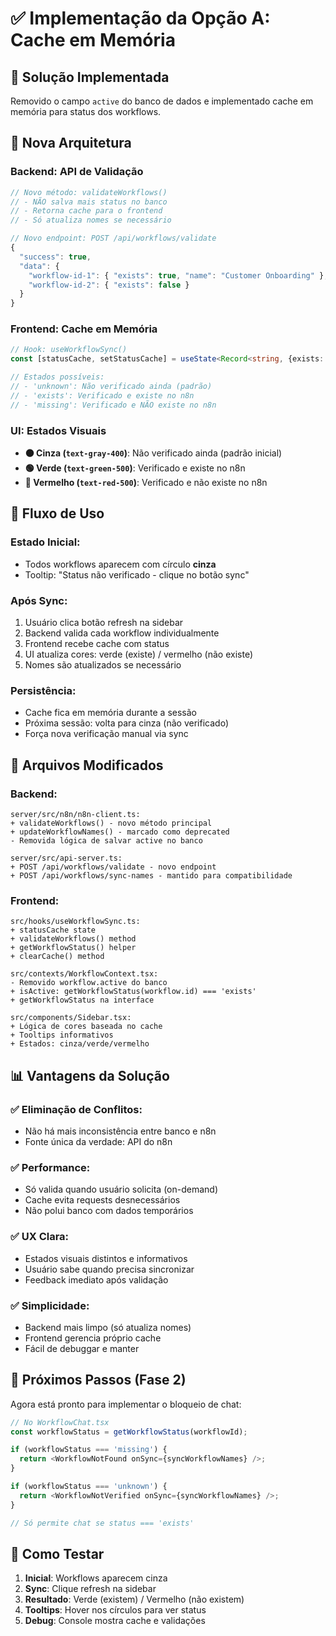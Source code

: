 # ✅ Implementação da Opção A: Cache em Memória

## 🎯 **Solução Implementada**
Removido o campo `active` do banco de dados e implementado cache em memória para status dos workflows.

## 🔄 **Nova Arquitetura**

### **Backend: API de Validação**
```typescript
// Novo método: validateWorkflows()
// - NÃO salva mais status no banco
// - Retorna cache para o frontend
// - Só atualiza nomes se necessário

// Novo endpoint: POST /api/workflows/validate
{
  "success": true,
  "data": {
    "workflow-id-1": { "exists": true, "name": "Customer Onboarding" },
    "workflow-id-2": { "exists": false }
  }
}
```

### **Frontend: Cache em Memória**
```typescript
// Hook: useWorkflowSync()
const [statusCache, setStatusCache] = useState<Record<string, {exists: boolean, name?: string}>>({});

// Estados possíveis:
// - 'unknown': Não verificado ainda (padrão)
// - 'exists': Verificado e existe no n8n  
// - 'missing': Verificado e NÃO existe no n8n
```

### **UI: Estados Visuais**
- **⚫ Cinza (`text-gray-400`)**: Não verificado ainda (padrão inicial)
- **🟢 Verde (`text-green-500`)**: Verificado e existe no n8n
- **🔴 Vermelho (`text-red-500`)**: Verificado e não existe no n8n

## 🚀 **Fluxo de Uso**

### **Estado Inicial:**
- Todos workflows aparecem com círculo **cinza**
- Tooltip: "Status não verificado - clique no botão sync"

### **Após Sync:**
1. Usuário clica botão refresh na sidebar
2. Backend valida cada workflow individualmente
3. Frontend recebe cache com status
4. UI atualiza cores: verde (existe) / vermelho (não existe)
5. Nomes são atualizados se necessário

### **Persistência:**
- Cache fica em memória durante a sessão
- Próxima sessão: volta para cinza (não verificado)
- Força nova verificação manual via sync

## 🔧 **Arquivos Modificados**

### Backend:
```
server/src/n8n/n8n-client.ts:
+ validateWorkflows() - novo método principal
+ updateWorkflowNames() - marcado como deprecated
- Removida lógica de salvar active no banco

server/src/api-server.ts:
+ POST /api/workflows/validate - novo endpoint
+ POST /api/workflows/sync-names - mantido para compatibilidade
```

### Frontend:
```
src/hooks/useWorkflowSync.ts:
+ statusCache state
+ validateWorkflows() method
+ getWorkflowStatus() helper
+ clearCache() method

src/contexts/WorkflowContext.tsx:
- Removido workflow.active do banco
+ isActive: getWorkflowStatus(workflow.id) === 'exists'
+ getWorkflowStatus na interface

src/components/Sidebar.tsx:
+ Lógica de cores baseada no cache
+ Tooltips informativos
+ Estados: cinza/verde/vermelho
```

## 📊 **Vantagens da Solução**

### ✅ **Eliminação de Conflitos:**
- Não há mais inconsistência entre banco e n8n
- Fonte única da verdade: API do n8n

### ✅ **Performance:**
- Só valida quando usuário solicita (on-demand)
- Cache evita requests desnecessários
- Não polui banco com dados temporários

### ✅ **UX Clara:**
- Estados visuais distintos e informativos
- Usuário sabe quando precisa sincronizar
- Feedback imediato após validação

### ✅ **Simplicidade:**
- Backend mais limpo (só atualiza nomes)
- Frontend gerencia próprio cache
- Fácil de debuggar e manter

## 🎯 **Próximos Passos (Fase 2)**

Agora está pronto para implementar o bloqueio de chat:

```typescript
// No WorkflowChat.tsx
const workflowStatus = getWorkflowStatus(workflowId);

if (workflowStatus === 'missing') {
  return <WorkflowNotFound onSync={syncWorkflowNames} />;
}

if (workflowStatus === 'unknown') {
  return <WorkflowNotVerified onSync={syncWorkflowNames} />;
}

// Só permite chat se status === 'exists'
```

## 🚀 **Como Testar**

1. **Inicial**: Workflows aparecem cinza
2. **Sync**: Clique refresh na sidebar  
3. **Resultado**: Verde (existem) / Vermelho (não existem)
4. **Tooltips**: Hover nos círculos para ver status
5. **Debug**: Console mostra cache e validações
